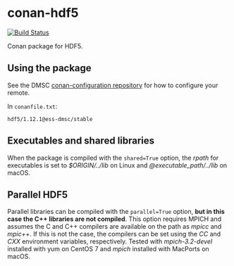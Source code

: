 # conan-hdf5

[![Build Status](https://jenkins.esss.dk/dm/job/ess-dmsc/job/conan-hdf5/job/master/badge/icon)](https://jenkins.esss.dk/dm/job/ess-dmsc/job/conan-hdf5/job/master/)

Conan package for HDF5.

## Using the package

See the DMSC [conan-configuration repository](https://github.com/ess-dmsc/conan-configuration) for how to configure your remote.

In `conanfile.txt`:

```
hdf5/1.12.1@ess-dmsc/stable
```

## Executables and shared libraries

When the package is compiled with the `shared=True` option, the _rpath_ for
executables is set to _$ORIGIN/../lib_ on Linux and _@executable_path/../lib_
on macOS.


## Parallel HDF5

Parallel libraries can be compiled with the `parallel=True` option, **but in
this case the C++ libraries are not compiled**. This option requires MPICH and
assumes the C and C++ compilers are available on the path as _mpicc_ and
_mpic++_. If this is not the case, the compilers can be set using the _CC_ and
_CXX_ environment variables, respectively. Tested with _mpich-3.2-devel_
installed with yum on CentOS 7 and _mpich_ installed with MacPorts on macOS.
